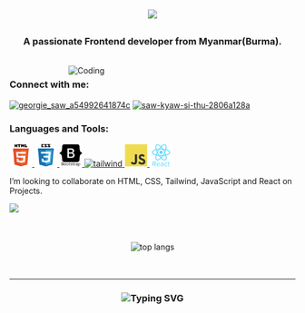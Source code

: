 <h1 align="center">
    <img src="https://readme-typing-svg.herokuapp.com/?font=Righteous&size=35&center=true&vCenter=true&width=500&height=70&duration=5000&lines=Hi+There!+👋;+I'm+Saw+Kyaw+Si+Thu!;" />
</h1>


<h3 align="center">A passionate Frontend developer from Myanmar(Burma).</h3>

<br/>

<img align="right" alt="Coding" width="400" style="border-radius:10" src="https://i.pinimg.com/originals/e4/26/70/e426702edf874b181aced1e2fa5c6cde.gif" >


<h3 align="left">Connect with me:</h3>
<p align="left">
<a href="https://dev.to/georgie_saw_a54992641874c" target="blank"><img align="center" src="https://raw.githubusercontent.com/rahuldkjain/github-profile-readme-generator/master/src/images/icons/Social/devto.svg" alt="georgie_saw_a54992641874c" height="30" width="40" /></a>
<a href="https://linkedin.com/in/saw-kyaw-si-thu-2806a128a" target="blank"><img align="center" src="https://raw.githubusercontent.com/rahuldkjain/github-profile-readme-generator/master/src/images/icons/Social/linked-in-alt.svg" alt="saw-kyaw-si-thu-2806a128a" height="30" width="40" /></a>
</p>

<h3 align="left">Languages and Tools:</h3>
<p align="left"> 
 <a href="https://www.w3.org/html/" target="_blank" rel="noreferrer"> 
   <img src="https://raw.githubusercontent.com/devicons/devicon/master/icons/html5/html5-original-wordmark.svg" alt="html5" width="40" height="40"/> 
 </a> 
 <a href="https://www.w3schools.com/css/" target="_blank" rel="noreferrer"> 
  <img src="https://raw.githubusercontent.com/devicons/devicon/master/icons/css3/css3-original-wordmark.svg" alt="css3" width="40" height="40"/> 
 </a> 
 <a href="https://getbootstrap.com" target="_blank" rel="noreferrer"> 
 <img src="https://raw.githubusercontent.com/devicons/devicon/master/icons/bootstrap/bootstrap-plain-wordmark.svg" alt="bootstrap" width="40" height="40"/> 
</a> 
 <a href="https://tailwindcss.com/" target="_blank" rel="noreferrer"> 
      <img src="https://www.vectorlogo.zone/logos/tailwindcss/tailwindcss-icon.svg" alt="tailwind" width="40" height="40"/> 
 </a> 
 <a href="https://developer.mozilla.org/en-US/docs/Web/JavaScript" target="_blank" rel="noreferrer"> 
    <img src="https://raw.githubusercontent.com/devicons/devicon/master/icons/javascript/javascript-original.svg" alt="javascript" width="40" height="40"/> 
 </a> 
 <a href="https://reactjs.org/" target="_blank" rel="noreferrer"> 
     <img src="https://raw.githubusercontent.com/devicons/devicon/master/icons/react/react-original-wordmark.svg" alt="react" width="40" height="40"/> 
 </a> 
</p>



<p align="left">I’m looking to collaborate on HTML, CSS, Tailwind, JavaScript and React on Projects.
</p>
 



![](https://komarev.com/ghpvc/?username=sithu11111&color=green)

<br/>
<br/>

<div align=center>
<img width=325 align="center" src="https://github-readme-stats-salesp07.vercel.app/api/top-langs/?username=sithu11111&hide=HTML&langs_count=8&layout=compact&theme=react&border_radius=10&size_weight=0.5&count_weight=0.5&exclude_repo=github-readme-stats" alt="top langs" />
</div>


<br/>
<br/>

<hr/>


<h3 align="center">
<img src="https://readme-typing-svg.herokuapp.com?font=Fira+Code&duration=3000&pause=800&color=F7F362&center=true&vCenter=true&random=false&width=435&lines=Thanks+for+visiting!;Send+me+a+message." alt="Typing SVG" />
</h3>

<br/>



